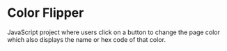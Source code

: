 # Color Flipper
JavaScript project where users click on a button to change the page color which also displays the name or hex code of that color.  
